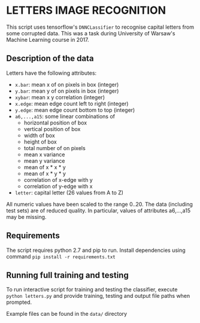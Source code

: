 # LETTERS IMAGE RECOGNITION

This script uses tensorflow's `DNNCLassifier` to recognise capital letters from some corrupted data.
This was a task during University of Warsaw's Machine Learning course in 2017.

## Description of the data

Letters have the following attributes:

- `x.bar`: mean x of on pixels in box (integer)
- `y.bar`: mean y of on pixels in box (integer)
- `xybar`: mean x y correlation (integer)
- `x.edge`: mean edge count left to right (integer)
- `y.edge`: mean edge count bottom to top (integer)
- `a6,...,a15`: some linear combinations of 
    - horizontal position of box
    - vertical position of box
    - width of box
    - height of box
    - total number of on pixels
    - mean x variance
    - mean y variance
    - mean of x * x * y
    - mean of x * y * y
    - correlation of x-edge with y
    - correlation of y-edge with x
- `letter`: capital letter (26 values from A to Z)

All numeric values have been scaled to the range 0..20. The data (including test sets) are of reduced quality. In particular, values of attributes a6,...,a15 may be missing. 


## Requirements
The script requires python 2.7 and pip to run. Install dependencies using command
`pip install -r requirements.txt`

## Running full training and testing
To run interactive script for training and testing the classifier, execute
`python letters.py`
and provide training, testing and output file paths when prompted.

Example files can be found in the `data/` directory